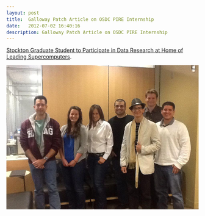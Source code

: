 ```yaml
---
layout: post
title:  Galloway Patch Article on OSDC PIRE Internship
date:   2012-07-02 16:40:16
description: Galloway Patch Article on OSDC PIRE Internship
---
```


[Stockton Graduate Student to Participate in Data Research at Home of Leading Supercomputers](https://galloway.patch.com/articles/stockton-college-student-to-participate-in-data-research-at-home-of-leading-supercomputers).

<div class="img_row">
	<img class="col three" src="/img/osdc_pire.jpg">
</div>


